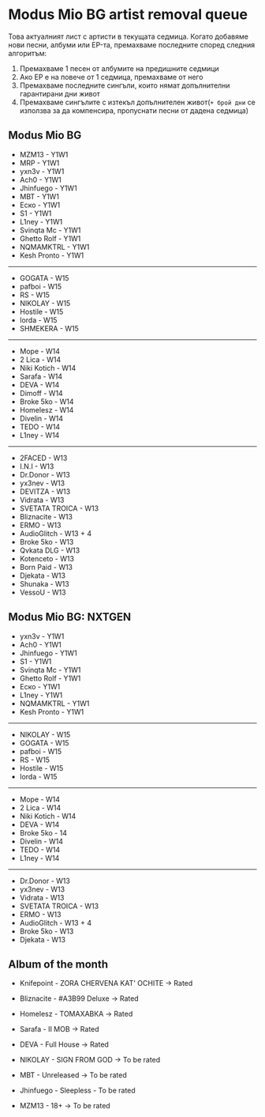 # Modus Mio BG artist removal queue
Това актуалният лист с артисти в текущата седмица. Когато добавяме нови песни, албуми или EP-та, премахваме последните според следния алгоритъм:

1. Премахваме 1 песен от албумите на предишните седмици
1. Ако EP е на повече от 1 седмица, премахваме от него
1. Премахваме последните сингъли, които нямат допълнителни гарантирани дни живот
1. Премахваме сингълите с изтекъл допълнителен живот(`+ брой дни` се използва за да компенсира, пропуснати песни от дадена седмица)

## <!--------------------------------------------> Modus Mio BG <!-------------------------------------------->

- MZM13 - Y1W1
- MRP - Y1W1
- yxn3v - Y1W1
- Ach0 - Y1W1
- Jhinfuego - Y1W1
- MBT - Y1W1
- Еско - Y1W1
- S1 - Y1W1
- L1ney - Y1W1
- Svinqta Mc - Y1W1
- Ghetto Rolf - Y1W1
- NQMAMKTRL - Y1W1
- Kesh Pronto - Y1W1

---

- GOGATA - W15
- pafboi - W15
- RS - W15
- NIKOLAY - W15
- Hostile - W15
- lorda - W15
- SHMEKERA - W15

---

- Mope - W14
- 2 Lica - W14
- Niki Kotich - W14
- Sarafa - W14
- DEVA - W14
- Dimoff - W14
- Broke 5ko - W14
- Homelesz - W14
- Divelin - W14
- TEDO - W14
- L1ney - W14

---

- 2FACED - W13
- I.N.I - W13
- Dr.Donor - W13
- yx3nev - W13
- DEVITZA - W13
- Vidrata - W13
- SVETATA TROICA - W13
- Bliznacite - W13
- ERMO - W13
- AudioGlitch - W13 + 4
- Broke 5ko - W13
- Qvkata DLG - W13
- Kotenceto - W13
- Born Paid - W13
- Djekata - W13
- Shunaka - W13
- VessoU - W13


## <!----------------------------------------> Modus Mio BG: NXTGEN <!---------------------------------------->

- yxn3v - Y1W1
- Ach0 - Y1W1
- Jhinfuego - Y1W1
- S1 - Y1W1
- Svinqta Mc - Y1W1
- Ghetto Rolf - Y1W1
- Еско - Y1W1
- L1ney - Y1W1
- NQMAMKTRL - Y1W1
- Kesh Pronto - Y1W1

---

- NIKOLAY - W15
- GOGATA - W15
- pafboi - W15
- RS - W15
- Hostile - W15
- lorda - W15

---

- Mope - W14
- 2 Lica - W14
- Niki Kotich - W14
- DEVA - W14
- Broke 5ko - 14
- Divelin - W14
- TEDO - W14
- L1ney - W14

---

- Dr.Donor - W13
- yx3nev - W13
- Vidrata - W13
- SVETATA TROICA - W13
- ERMO - W13
- AudioGlitch - W13 + 4
- Broke 5ko - W13
- Djekata - W13

## <!-----------------------------------------> Album of the month <!----------------------------------------->

- Knifepoint - ZORA CHERVENA KAT' OCHITE -> Rated
- Bliznacite - #A3B99 Deluxe -> Rated
- Homelesz - ТОМАХАВКА -> Rated
- Sarafa - II MOB -> Rated
- DEVA - Full House -> Rated
- NIKOLAY - SIGN FROM GOD -> To be rated

- MBT - Unreleased -> To be rated
- Jhinfuego - Sleepless - To be rated
- MZM13 - 18+ -> To be rated
